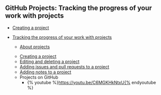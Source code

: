 ## GitHub Projects: Tracking the progress of your work with projects

* [Creating a project](https://help.github.com/articles/creating-a-project/)
<ul>
<li class="article">
<a href="https://help.github.com/articles/tracking-the-progress-of-your-work-with-projects" class="km-article-link">Tracking the progress of your work with projects</a>
<ul class="chevron list">
<li class="article">

<a href="https://help.github.com/articles/about-projects" class="km-article-link">About projects</a>
</li>
<li class="article">
<a href="https://help.github.com/articles/creating-a-project" class="km-article-link">Creating a project</a>
</li>
<li class="article">
<a href="https://help.github.com/articles/editing-and-deleting-a-project" class="km-article-link">Editing and deleting a project</a>
</li>
<li class="article">
<a href="https://help.github.com/articles/adding-issues-and-pull-requests-to-a-project" class="km-article-link">Adding issues and pull requests to a project</a>
</li>
<li class="article">
<a href="https://help.github.com/articles/adding-notes-to-a-project" class="km-article-link">Adding notes to a project</a>
</li>
</ul>

* Projects on GitHub
  - {% youtube %}https://youtu.be/C6MGKHkNtxU{% endyoutube %}
